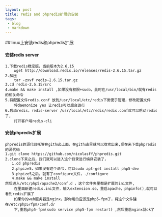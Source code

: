 ```yaml
---
layout: post
title: redis and phpredis扩展的安装
tags:
 - blog
 - markdown
---
```



##linux上安装redis和phpredis扩展
  #### 安装redis server
    1.下载redis稳定版，当前版本为2.6.15
        wget http://download.redis.io/releases/redis-2.6.15.tar.gz
    2.解压
        tar -zxvf redis-2.6.15.tar.gz
    3.cd redis-2.6.15/src
    4.make && make install ,如果没有权限+sudo，此时在/usr/local/bin/就有redis的相关命令
    5.将配置文件redis.conf 放到/usr/local/etc/redis下面便于管理，修改配置文件
        将daemonize yes 让redis可以后台运行
    6.启动redis，redis-server /usr/local/etc/redis/redis.conf就可以启动redis了,
        打开客户端redis-cli

#### 安装phpredis扩展
    phpredis的源代码托管在github上面，在github里就可以收索出来,现在来下载phpredis的源代码
    1.git clone https://github.com/nicolasff/phpredis.git
    2.clone下来之后，我们就可以进入这个目录进行编译安装了，
       1.cd phpredis
       2.phpize5，如果没有这个命令，可以sudo apt-get install php5-dev
       3.phpize5之后，就有了configure文件，./configure
       4.make && make install
    然后进入/etc/php5/apache2/conf.d ，这个文件夹里都是扩展的ini文件,
        在里面新建redis.ini文件，输入extension.so，重启apache，phpinfo(),就可以看到redis扩展了
        如果你的web服务器是nginx，那你用的应该是php5-fpm了，将这个文件建在/etc/php5/fpm/conf.d/
        下,重启php5-fpm(sudo service php5-fpm restart) ,然后重启nginx就ok了